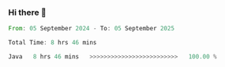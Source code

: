 ### Hi there 👋

<!--START_SECTION:waka-->

```rust
From: 05 September 2024 - To: 05 September 2025

Total Time: 8 hrs 46 mins

Java   8 hrs 46 mins   >>>>>>>>>>>>>>>>>>>>>>>>>   100.00 %
```

<!--END_SECTION:waka-->
